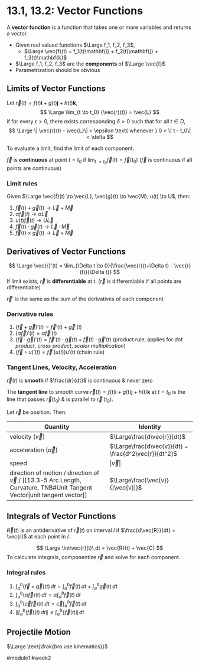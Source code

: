 # 13.1, 13.2: Vector Functions
A **vector function** is a function that takes one or more variables and returns a vector.

- Given real valued functions $\Large f_1, f_2, f_3$,
	- $\Large \vec{f}(t) = f_1(t)\mathbf{i} + f_2(t)\mathbf{j} + f_3(t)\mathbf{k}$
- $\Large f_1, f_2, f_3$ are the **components** of $\Large \vec{f}$
- Parametrization should be obvious

## Limits of Vector Functions
Let $\vec{r}(t) = f(t)\mathbf{i} + g(t)\mathbf{j} + h(t)\mathbf{k}$,
$$
\Large
\lim_{t \to t_0} {\vec{r}(t)} = \vec{L}
$$
if for every $\epsilon > 0$, there exists corresponding $\delta > 0$ such that for all $t \in D$,
$$
\Large
\| \vec{r}(t) - \vec{L}\| < \epsilon \text{ whenever } 0 < \| t - t_0\| < \delta
$$

To evaluate a limit, find the limit of each component.

$\vec{f}$ is **continuous** at point $t = t_0$ if $\displaystyle \lim_{t \to t_0} {\vec{f}(t)} = \vec{f}(t_0)$ 
($\vec{f}$ is continuous if all points are continuous)

### Limit rules
Given $\Large \vec{f}(t) \to \vec{L}, \vec{g}(t) \to \vec{M}, u(t) \to U$, then:

1. $\vec{f}(t) + \vec{g}(t) \to \vec{L} + \vec{M}$
2. $\alpha\vec{f}(t) \to \alpha\vec{L}$
3. $u(t)\vec{f}(t) \to U\vec{L}$
4. $\vec{f}(t) \cdot \vec{g}(t) \to \vec{L} \cdot \vec{M}$
5. $\vec{f}(t) \times \vec{g}(t) \to \vec{L} \times \vec{M}$

## Derivatives of Vector Functions
$$
\Large
\vec{r}'(t) = \lim_{\Delta t \to 0}{\frac{\vec{r}(t+\Delta t) - \vec{r}(t)}{\Delta t}}
$$
If limit exists, $\vec{r}$ is **differentiable** at t. 
($\vec{r}$ is differentiable if all points are differentiable)

$\vec{r}'$ is the same as the sum of the derivatives of each component

### Derivative rules
1. $(\vec{f} + \vec{g})'(t) = \vec{f}'(t) + \vec{g}'(t)$
2. $(\alpha\vec{f})'(t) = \alpha\vec{f}'(t)$
3. $(\vec{f} \cdot \vec{g})'(t) = \vec{f}'(t)\cdot\vec{g}(t) + \vec{f}(t)\cdot\vec{g}'(t)$ (product rule, applies for *dot product*, *cross product*, *scalar multiplication*)
4. $(\vec{f} \circ u)'(t) = \vec{f}'(u(t))u'(t)$ (chain rule)

### Tangent Lines, Velocity, Acceleration
$\vec{r}(t)$ is **smooth** if $\frac{dr}{dt}$ is continuous & never zero

The **tangent line** to smooth curve $\vec{r}(t) = f(t)\mathbf{i} + g(t)\mathbf{j} + h(t)\mathbf{k} \text{ at } t = t_0$ is the line that passes $\vec{r}(t_0)$ & is parallel to $\vec{r}'(t_0)$.

Let $\vec{r}$ be position. Then:

Quantity|Identity
--------|--------
velocity ($\vec{v}$)|$\Large\frac{d\vec{r}}{dt}$
acceleration ($\vec{a}$)|$\Large\frac{d\vec{v}}{dt} = \frac{d^2\vec{r}}{dt^2}$
speed | $\|\vec{v}\|$
direction of motion / direction of $\vec{v}$ / [[13.3-5 Arc Length, Curvature, TNB#Unit Tangent Vector\|unit tangent vector]] | $\Large\frac{\vec{v}}{\|\vec{v}\|}$

## Integrals of Vector Functions
$\vec{R}(t)$ is an antiderivative of $\vec{r}(t)$ on interval $I$ if $\frac{d\vec{R}}{dt} = \vec{r}$ at each point in $I$.

$$
\Large
\int\vec{r}(t)\,dt = \vec{R}(t) + \vec{C}
$$
To calculate integrals, componentize $\vec{r}$ and solve for each component.

### Integral rules
1. $\int^b_a (\vec{f} + \vec{g})(t)\,dt = \int^b_a{\vec{f}(t)}\,dt + \int^b_a{\vec{g}(t)}\,dt$
2. $\int^b_a (\alpha\vec{f})(t)\,dt = \alpha\int^b_a{\vec{f}(t)}\,dt$
3.  $\int^b_a (\vec{c}\vec{f})(t)\,dt = \vec{c}\int^b_a{\vec{f}(t)}\,dt$
4. $\left\|\int^b_a (\vec{f})(t)\,dt\right\| \leq \int^b_a{\left\|\vec{f}(t)\right\|}\,dt$

## Projectile Motion
$\Large \text{\frak{bro use kinematics}}$

#module1 #week2